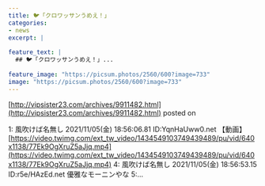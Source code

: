 ```yaml
---
title: 🐦「クロワッサンうめえ！」
categories:
- news
excerpt: |
  
feature_text: |
  ## 🐦「クロワッサンうめえ！」...
  
feature_image: "https://picsum.photos/2560/600?image=733"
image: "https://picsum.photos/2560/600?image=733"
---
```


[http://vipsister23.com/archives/9911482.html](http://vipsister23.com/archives/9911482.html)
posted on 

<!--more-->

1: 風吹けば名無し 2021/11/05(金) 18:56:06.81 ID:YqnHaUww0.net 【動画】[https://video.twimg.com/ext_tw_video/1434549103749439489/pu/vid/640x1138/77Ek9OgXruZ5aJjq.mp4](https://video.twimg.com/ext_tw_video/1434549103749439489/pu/vid/640x1138/77Ek9OgXruZ5aJjq.mp4) 4: 風吹けば名無し 2021/11/05(金) 18:56:53.15 ID:r5e/HAzEd.net 優雅なモーニンやな 5:...
